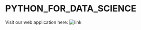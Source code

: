 # PYTHON_FOR_DATA_SCIENCE

Visit our web application here: ![link](https://duycoder100-python-for-data-science-web-dgw0h1.streamlit.app/)
